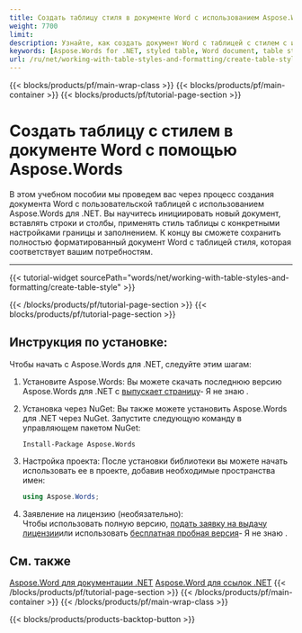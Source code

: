 ```yaml
---
title: Создать таблицу стиля в документе Word с использованием Aspose.Words для .NET
weight: 7700
limit: 
description: Узнайте, как создать документ Word с таблицей с стилем с использованием Aspose.Words для .NET. Включены настройка таблицы, границы и накладка.
keywords: [Aspose.Words for .NET, styled table, Word document, table style, table formatting, document creation, borders, padding, .NET tutorial]
url: /ru/net/working-with-table-styles-and-formatting/create-table-style/
---
```

{{< blocks/products/pf/main-wrap-class >}}
{{< blocks/products/pf/main-container >}}
{{< blocks/products/pf/tutorial-page-section >}}

# Создать таблицу с стилем в документе Word с помощью Aspose.Words

В этом учебном пособии мы проведем вас через процесс создания документа Word с пользовательской таблицей с использованием Aspose.Words для .NET. Вы научитесь инициировать новый документ, вставлять строки и столбы, применять стиль таблицы с конкретными настройками границы и заполнением. К концу вы сможете сохранить полностью форматированный документ Word с таблицей стиля, которая соответствует вашим потребностям.

---
{{< tutorial-widget sourcePath="words/net/working-with-table-styles-and-formatting/create-table-style" >}}

{{< /blocks/products/pf/tutorial-page-section >}}
{{< blocks/products/pf/tutorial-page-section >}}
## Инструкция по установке:
Чтобы начать с Aspose.Words для .NET, следуйте этим шагам:

1. Установите Aspose.Words: Вы можете скачать последнюю версию Aspose.Words для .NET с [выпускает страницу](https://releases.aspose.com/words/net/)\- Я не знаю .

2. Установка через NuGet: Вы также можете установить Aspose.Words для .NET через NuGet. Запустите следующую команду в управляющем пакетом NuGet:
   ```
   Install-Package Aspose.Words
   ```

3. Настройка проекта: После установки библиотеки вы можете начать использовать ее в проекте, добавив необходимые пространства имен:
   ```csharp
   using Aspose.Words;
   ```
4. Заявление на лицензию (необязательно):  
   Чтобы использовать полную версию, [подать заявку на выдачу лицензии](https://purchase.aspose.com/temporary-license/)или использовать [бесплатная пробная версия](https://releases.aspose.com/words/net/)\- Я не знаю .
   
## См. также
[Aspose.Word для документации .NET](https://docs.aspose.com/words/net/)
[Aspose.Word для ссылок .NET](https://reference.aspose.com/words/net/)
{{< /blocks/products/pf/tutorial-page-section >}}
{{< /blocks/products/pf/main-container >}}
{{< /blocks/products/pf/main-wrap-class >}}

{{< blocks/products/products-backtop-button >}}

